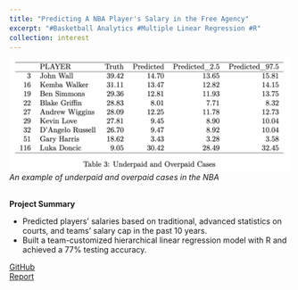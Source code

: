 ```yaml
---
title: "Predicting A NBA Player's Salary in the Free Agency"
excerpt: "#Basketball Analytics #Multiple Linear Regression #R"
collection: interest
---
```


![Product Idea](/images/SA_player-salary.png)
*An example of underpaid and overpaid cases in the NBA*<br/><br/>

**Project Summary**
* Predicted players’ salaries based on traditional, advanced statistics on courts, and teams’ salary cap in the past 10 years.
* Built a team-customized hierarchical linear regression model with R and achieved a 77% testing accuracy.

[GitHub](https://github.com/Tego-Chang/Sports-Analytics/tree/main/Evaluating_NBA_Players_Value_in_Free_Agency)<br/>
[Report](https://tego-chang.github.io/files/Evaluating-NBA-Players--Value-in-the-Free-Agency_highlighted.pdf)
